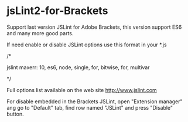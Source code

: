 # jsLint2-for-Brackets
Support last version JSLint for Adobe Brackets, this version support ES6 and many more good parts.

If need enable or disable JSLint options use this format in your *.js 

/*

jslint maxerr: 10, es6, node, single, for, bitwise, for, multivar

*/

Full options list available on the web site http://www.jslint.com

For disable embedded in the Brackets JSLint, open "Extension manager" ang go to "Default" tab, find row named "JSLint" and press "Disable" button.
